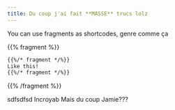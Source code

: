 ```yaml
---
title: Du coup j'ai fait **MASSE** trucs lolz
---
```


You can use fragments as shortcodes, genre comme ça

{{% fragment %}}
```html
{{%/* fragment */%}}
Like this!
{{%/* fragment */%}}
```
{{% /fragment %}}

sdfsdfsd
Incroyab
Mais du coup Jamie???
